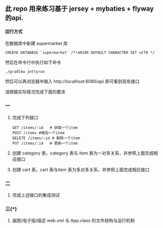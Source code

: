 ## 此 repo 用来练习基于 jersey + mybaties + flyway 的api.

#### 运行方式
在数据库中新建 supermarket 库

```mysql
CREATE DATABASE `supermarket` /*!40100 DEFAULT CHARACTER SET utf8 */
```

然后在命令行中执行如下命令
```bash
./gradlew jettyrun
```
然后可以再浏览器中输入 http://localhost:8080/api 即可看到现有接口

请根据实际情况完成下面的要求

### 一
1. 完成下列接口
   ```
   GET /items/:id	# 获取一个item
   POST /items #增加一个item
   DELETE /items/:id # 删除一个item
   PUT /items/:id	# 更新一个item
   ```

2. 创建 category 表，category 表与 item 表为一对多关系，并参照上面完成相应接口

3. 创建 cart 表，cart 表与item 表为多对多关系，并参照上面完成相应接口


### 二

1. 完成上述接口的集成测试


### 三(*)
1. 画图(电子版)描述 web.xml 与 App.class 的文件结构与运行机制
